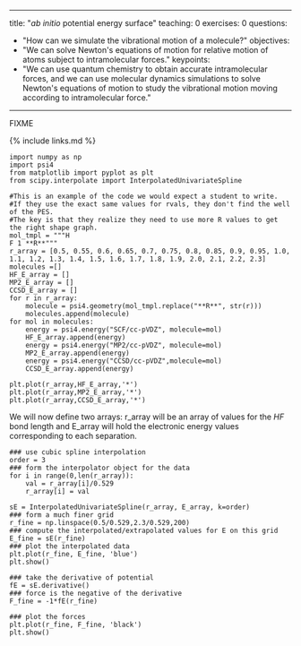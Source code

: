 
---
title: "_ab_ _initio_ potential energy surface"
teaching: 0
exercises: 0
questions:
- "How can we simulate the vibrational motion of a molecule?"
objectives:
- "We can solve Newton's equations of motion for relative motion of atoms subject to intramolecular forces."
keypoints:
- "We can use quantum chemistry to obtain accurate intramolecular forces, and we can use molecular dynamics simulations 
to solve Newton's equations of motion to study the vibrational motion moving according to intramolecular force."
---
FIXME

{% include links.md %}

``` {: .language-python}
import numpy as np
import psi4
from matplotlib import pyplot as plt
from scipy.interpolate import InterpolatedUnivariateSpline
```

``` {: .language-python}
#This is an example of the code we would expect a student to write.  
#If they use the exact same values for rvals, they don't find the well of the PES.  
#The key is that they realize they need to use more R values to get the right shape graph.
mol_tmpl = """H
F 1 **R**"""
r_array = [0.5, 0.55, 0.6, 0.65, 0.7, 0.75, 0.8, 0.85, 0.9, 0.95, 1.0, 1.1, 1.2, 1.3, 1.4, 1.5, 1.6, 1.7, 1.8, 1.9, 2.0, 2.1, 2.2, 2.3]
molecules =[]
HF_E_array = []
MP2_E_array = []
CCSD_E_array = []
for r in r_array:
    molecule = psi4.geometry(mol_tmpl.replace("**R**", str(r)))
    molecules.append(molecule)
for mol in molecules:
    energy = psi4.energy("SCF/cc-pVDZ", molecule=mol)
    HF_E_array.append(energy)
    energy = psi4.energy("MP2/cc-pVDZ", molecule=mol)
    MP2_E_array.append(energy)
    energy = psi4.energy("CCSD/cc-pVDZ",molecule=mol)
    CCSD_E_array.append(energy)
    
plt.plot(r_array,HF_E_array,'*')
plt.plot(r_array,MP2_E_array,'*')
plt.plot(r_array,CCSD_E_array,'*')
```

We will now define two arrays: r_array will be an array of values for the $HF$ bond length and E_array will hold the electronic energy values corresponding to each separation.  

``` {: .language-python}
### use cubic spline interpolation
order = 3
### form the interpolator object for the data
for i in range(0,len(r_array)):
    val = r_array[i]/0.529
    r_array[i] = val
    
sE = InterpolatedUnivariateSpline(r_array, E_array, k=order)
### form a much finer grid
r_fine = np.linspace(0.5/0.529,2.3/0.529,200)
### compute the interpolated/extrapolated values for E on this grid
E_fine = sE(r_fine)
### plot the interpolated data
plt.plot(r_fine, E_fine, 'blue')
plt.show()

### take the derivative of potential
fE = sE.derivative()
### force is the negative of the derivative
F_fine = -1*fE(r_fine)

### plot the forces
plt.plot(r_fine, F_fine, 'black')
plt.show()
```
